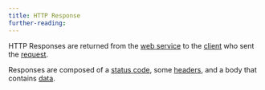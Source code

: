 ```yaml
---
title: HTTP Response
further-reading:
---
```

HTTP Responses are returned from the [web service](/web-service-or-web-api) to the [client](/client-server-model) who sent the [request](/http-request).

Responses are composed of a [status code](/status-codes), some [headers](/headers), and a body that contains [data](/data).
